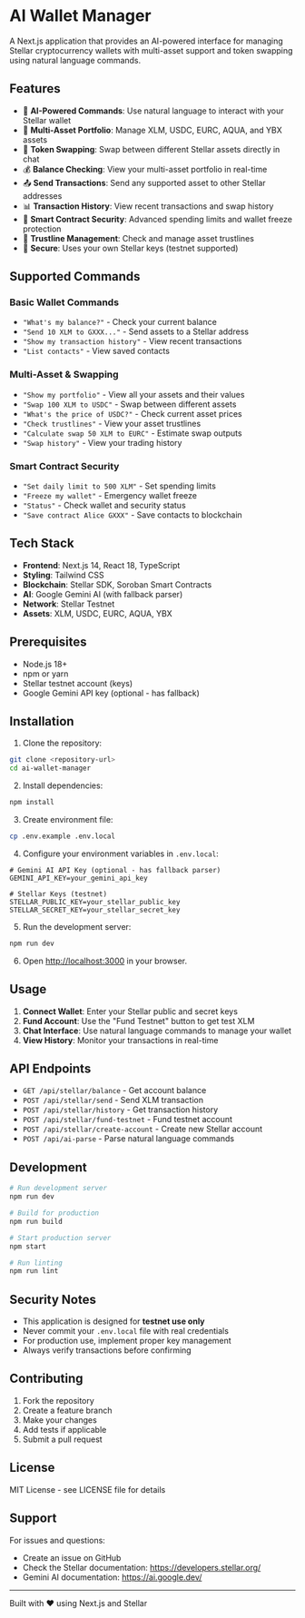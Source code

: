 # AI Wallet Manager

A Next.js application that provides an AI-powered interface for managing Stellar cryptocurrency wallets with multi-asset support and token swapping using natural language commands.

## Features

- 🤖 **AI-Powered Commands**: Use natural language to interact with your Stellar wallet
- 💼 **Multi-Asset Portfolio**: Manage XLM, USDC, EURC, AQUA, and YBX assets
- 🔄 **Token Swapping**: Swap between different Stellar assets directly in chat
- 💰 **Balance Checking**: View your multi-asset portfolio in real-time
- 📤 **Send Transactions**: Send any supported asset to other Stellar addresses
- 📊 **Transaction History**: View recent transactions and swap history
- 🎯 **Smart Contract Security**: Advanced spending limits and wallet freeze protection
- 🔗 **Trustline Management**: Check and manage asset trustlines
- 🔐 **Secure**: Uses your own Stellar keys (testnet supported)

## Supported Commands

### Basic Wallet Commands
- `"What's my balance?"` - Check your current balance
- `"Send 10 XLM to GXXX..."` - Send assets to a Stellar address
- `"Show my transaction history"` - View recent transactions
- `"List contacts"` - View saved contacts

### Multi-Asset & Swapping
- `"Show my portfolio"` - View all your assets and their values
- `"Swap 100 XLM to USDC"` - Swap between different assets
- `"What's the price of USDC?"` - Check current asset prices
- `"Check trustlines"` - View your asset trustlines
- `"Calculate swap 50 XLM to EURC"` - Estimate swap outputs
- `"Swap history"` - View your trading history

### Smart Contract Security
- `"Set daily limit to 500 XLM"` - Set spending limits
- `"Freeze my wallet"` - Emergency wallet freeze
- `"Status"` - Check wallet and security status
- `"Save contract Alice GXXX"` - Save contacts to blockchain

## Tech Stack

- **Frontend**: Next.js 14, React 18, TypeScript
- **Styling**: Tailwind CSS
- **Blockchain**: Stellar SDK, Soroban Smart Contracts
- **AI**: Google Gemini AI (with fallback parser)
- **Network**: Stellar Testnet
- **Assets**: XLM, USDC, EURC, AQUA, YBX

## Prerequisites

- Node.js 18+ 
- npm or yarn
- Stellar testnet account (keys)
- Google Gemini API key (optional - has fallback)

## Installation

1. Clone the repository:
```bash
git clone <repository-url>
cd ai-wallet-manager
```

2. Install dependencies:
```bash
npm install
```

3. Create environment file:
```bash
cp .env.example .env.local
```

4. Configure your environment variables in `.env.local`:
```env
# Gemini AI API Key (optional - has fallback parser)
GEMINI_API_KEY=your_gemini_api_key

# Stellar Keys (testnet)
STELLAR_PUBLIC_KEY=your_stellar_public_key
STELLAR_SECRET_KEY=your_stellar_secret_key
```

5. Run the development server:
```bash
npm run dev
```

6. Open [http://localhost:3000](http://localhost:3000) in your browser.

## Usage

1. **Connect Wallet**: Enter your Stellar public and secret keys
2. **Fund Account**: Use the "Fund Testnet" button to get test XLM
3. **Chat Interface**: Use natural language commands to manage your wallet
4. **View History**: Monitor your transactions in real-time

## API Endpoints

- `GET /api/stellar/balance` - Get account balance
- `POST /api/stellar/send` - Send XLM transaction
- `POST /api/stellar/history` - Get transaction history
- `POST /api/stellar/fund-testnet` - Fund testnet account
- `POST /api/stellar/create-account` - Create new Stellar account
- `POST /api/ai-parse` - Parse natural language commands

## Development

```bash
# Run development server
npm run dev

# Build for production
npm run build

# Start production server
npm start

# Run linting
npm run lint
```

## Security Notes

- This application is designed for **testnet use only**
- Never commit your `.env.local` file with real credentials
- For production use, implement proper key management
- Always verify transactions before confirming

## Contributing

1. Fork the repository
2. Create a feature branch
3. Make your changes
4. Add tests if applicable
5. Submit a pull request

## License

MIT License - see LICENSE file for details

## Support

For issues and questions:
- Create an issue on GitHub
- Check the Stellar documentation: https://developers.stellar.org/
- Gemini AI documentation: https://ai.google.dev/

---

Built with ❤️ using Next.js and Stellar
